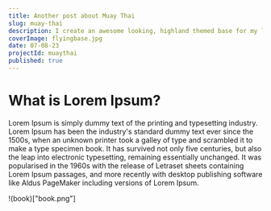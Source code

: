 ```yaml
---
title: Another post about Muay Thai
slug: muay-thai
description: I create an awesome looking, highland themed base for my landspeeder. Specifically I wanted to be able to attach and remove the stand itself separaetly. I used Lego Technic to do this.
coverImage: flyingbase.jpg
date: 07-08-23
projectId: muaythai
published: true
---
```



# What is Lorem Ipsum?

Lorem Ipsum is simply dummy text of the printing and typesetting industry. Lorem Ipsum has been the industry's standard dummy text ever since the 1500s, when an unknown printer took a galley of type and scrambled it to make a type specimen book. It has survived not only five centuries, but also the leap into electronic typesetting, remaining essentially unchanged. It was popularised in the 1960s with the release of Letraset sheets containing Lorem Ipsum passages, and more recently with desktop publishing software like Aldus PageMaker including versions of Lorem Ipsum.

!(book)["book.png"]